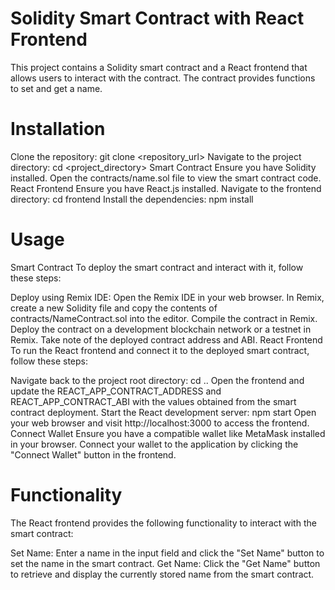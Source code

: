 # Solidity Smart Contract with React Frontend
This project contains a Solidity smart contract and a React frontend that allows users to interact with the contract. The contract provides functions to set and get a name.

# Installation
Clone the repository: git clone <repository_url>
Navigate to the project directory: cd <project_directory>
Smart Contract
Ensure you have Solidity installed.
Open the contracts/name.sol file to view the smart contract code.
React Frontend
Ensure you have React.js installed.
Navigate to the frontend directory: cd frontend
Install the dependencies: npm install

# Usage
Smart Contract
To deploy the smart contract and interact with it, follow these steps:

Deploy using Remix IDE:
Open the Remix IDE in your web browser.
In Remix, create a new Solidity file and copy the contents of contracts/NameContract.sol into the editor.
Compile the contract in Remix.
Deploy the contract on a development blockchain network or a testnet in Remix. Take note of the deployed contract address and ABI.
React Frontend
To run the React frontend and connect it to the deployed smart contract, follow these steps:

Navigate back to the project root directory: cd ..
Open the frontend and update the REACT_APP_CONTRACT_ADDRESS and REACT_APP_CONTRACT_ABI with the values obtained from the smart contract deployment.
Start the React development server: npm start
Open your web browser and visit http://localhost:3000 to access the frontend.
Connect Wallet
Ensure you have a compatible wallet like MetaMask installed in your browser.
Connect your wallet to the application by clicking the "Connect Wallet" button in the frontend.

# Functionality
The React frontend provides the following functionality to interact with the smart contract:

Set Name: Enter a name in the input field and click the "Set Name" button to set the name in the smart contract.
Get Name: Click the "Get Name" button to retrieve and display the currently stored name from the smart contract.